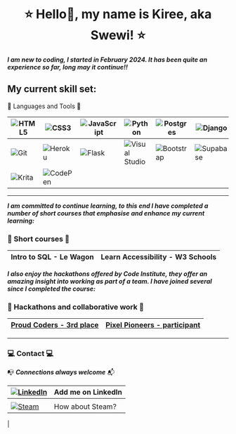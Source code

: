 <h1 align="center"> ⭐ Hello👋, my name is Kiree, aka Swewi! ⭐ </h1>


**_I am new to coding, I started in February 2024.  It has been quite an experience so far, long may it continue!!_**

## My current skill set:

💾 Languages and Tools 💾

| ![HTML5](https://img.shields.io/badge/html5-%23E34F26.svg?style=plastic&logo=html5&logoColor=white) | ![CSS3](https://img.shields.io/badge/css3-%231572B6.svg?style=plastic&logo=css3&logoColor=white) | ![JavaScript](https://img.shields.io/badge/javascript-%23323330.svg?style=plastic&logo=javascript&logoColor=%23F7DF1E) | ![Python](https://img.shields.io/badge/python-3670A0?style=plastic&logo=python&logoColor=ffdd54) | ![Postgres](https://img.shields.io/badge/postgres-%23316192.svg?style=plastic&logo=postgresql&logoColor=white) | ![Django](https://img.shields.io/badge/django-%23092E20.svg?style=plastic&logo=django&logoColor=white) |
| --- | --- | --- | --- | --- | --- |
| ![Git](https://img.shields.io/badge/git-%23F05033.svg?style=plastic&logo=git&logoColor=white) | ![Heroku](https://img.shields.io/badge/heroku-%23430098.svg?style=plastic&logo=heroku&logoColor=white) | ![Flask](https://img.shields.io/badge/flask-%23000.svg?style=plastic&logo=flask&logoColor=white) | ![Visual Studio](https://img.shields.io/badge/Visual%20Studio-5C2D91.svg?style=plastic&logo=visual-studio&logoColor=white) | ![Bootstrap](https://img.shields.io/badge/bootstrap-%238511FA.svg?style=plastic&logo=bootstrap&logoColor=white) | ![Supabase](https://img.shields.io/badge/Supabase-3ECF8E?style=plastic&logo=supabase&logoColor=white) |
| ![Krita](https://img.shields.io/badge/Krita-203759?style=plastic&logo=krita&logoColor=EEF37B) | ![CodePen](https://img.shields.io/badge/Codepen-000000?style=plastic&logo=codepen&logoColor=white) | | | | |

---

**_I am committed to continue learning, to this end I have completed a number of short courses that emphasise and enhance my current learning:_**

### 🎒 Short courses 🎒

| Intro to SQL - Le Wagon | Learn Accessibility - W3 Schools |
| --- | --- |

**_I also enjoy the hackathons offered by Code Institute, they offer an amazing insight into working as part of a team.  I have joined several since I completed the course:_**

### 👯 Hackathons and collaborative work 👯

| [Proud Coders - 3rd place](https://chronicles-of-pride-9a12d37ba4db.herokuapp.com/) | [Pixel Pioneers - participant](https://swewi.github.io/Invasion-83-Ht-3/) |
| --- | --- |

---

### 💻 Contact 💻

📭 **_Connections always welcome_** 📬

| [![LinkedIn](https://img.shields.io/badge/linkedin-%230077B5.svg?style=plastic&logo=linkedin&logoColor=white)](https://www.linkedin.com/in/kireebellamy) | Add me on LinkedIn |
| --- | --- |
| | |
| [![Steam](https://img.shields.io/badge/steam-%23000000.svg?style=plastic&logo=steam&logoColor=white)](https://s.team/p/hrk-bhfk/RVRKTWHN) | How about Steam? |
| 
<!---
Swewi/Swewi is a ✨ special ✨ repository because its `README.md` (this file) appears on your GitHub profile.
You can click the Preview link to take a look at your changes.
--->
